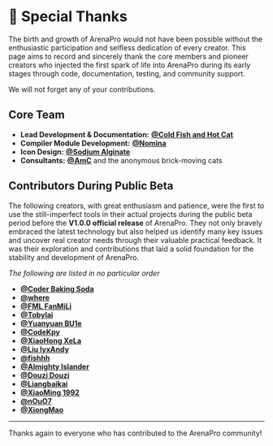 # 🙏 Special Thanks

The birth and growth of ArenaPro would not have been possible without the enthusiastic participation and selfless dedication of every creator. This page aims to record and sincerely thank the core members and pioneer creators who injected the first spark of life into ArenaPro during its early stages through code, documentation, testing, and community support.

We will not forget any of your contributions.

## Core Team

- **Lead Development & Documentation:** [**@Cold Fish and Hot Cat**](https://dao3.fun/profile/83354)
- **Compiler Module Development:** [**@Nomina**](https://dao3.fun/profile/13631966)
- **Icon Design:** [**@Sodium Alginate**](https://dao3.fun/profile/73)
- **Consultants:** [**@AmC**](https://dao3.fun/profile/12882489) and the anonymous brick-moving cats

## Contributors During Public Beta

The following creators, with great enthusiasm and patience, were the first to use the still-imperfect tools in their actual projects during the public beta period before the **V1.0.0 official release** of ArenaPro. They not only bravely embraced the latest technology but also helped us identify many key issues and uncover real creator needs through their valuable practical feedback. It was their exploration and contributions that laid a solid foundation for the stability and development of ArenaPro.

_The following are listed in no particular order_

- [**@Coder Baking Soda**](https://dao3.fun/profile/12902615)
- [**@where**](https://dao3.fun/profile/12834608)
- [**@FML FanMiLi**](https://dao3.fun/profile/2218285)
- [**@Tobylai**](https://dao3.fun/profile/74)
- [**@Yuanyuan BU1e**](https://dao3.fun/profile/13306211)
- [**@CodeKpy**](https://dao3.fun/profile/12747698)
- [**@XiaoHong XeLa**](https://dao3.fun/profile/4075204)
- [**@Liu lyxAndy**](https://dao3.fun/profile/549672)
- [**@fishhh**](https://dao3.fun/profile/302458043687863)
- [**@Almighty Islander**](https://dao3.fun/profile/1349822)
- [**@Douzi Douzi**](https://dao3.fun/profile/666)
- [**@Liangbaikai**](https://dao3.fun/profile/50338059)
- [**@XiaoMing 1992**](https://dao3.fun/profile/12940329)
- [**@nOuO7**](https://dao3.fun/profile/12930774)
- [**@XiongMao**](https://dao3.fun/profile/13041156)

---

Thanks again to everyone who has contributed to the ArenaPro community!
